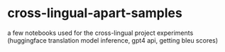 # cross-lingual-apart-samples
a few notebooks used for the cross-lingual project experiments (huggingface translation model inference, gpt4 api, getting bleu scores)
